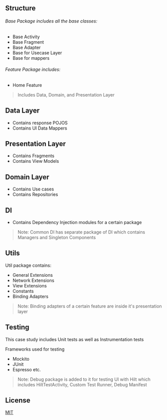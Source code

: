 

## Structure
###### Base Package includes all the base classes:
- Base Activity
- Base Fragment
- Base Adapter
- Base for Usecase Layer
- Base for mappers

###### Feature Package includes:
- Home Feature
> Includes Data, Domain, and Presentation Layer
## Data Layer
- Contains response POJOS
- Contains UI Data Mappers

## Presentation Layer
- Contains Fragments
- Contains View Models

## Domain Layer
- Contains Use cases
- Contains Repositories

## DI
- Contains Dependency Injection modules for a certain package
> Note: Common DI has separate package of DI which contains Managers and 
Singleton Components
## Utils
Util package contains:
 - General Extensions
- Network Extensions
- View Extensions
- Constants
- Binding Adapters
> Note: Binding adapters of a certain feature are inside it's presentation layer

## Testing

This case study includes Unit tests as well as Instrumentation tests

Frameworks used for testing
- Mockito
- JUnit
- Espresso etc. 
>Note: Debug package is added to it for testing UI with Hilt which includes HiltTestActivity, Custom Test Runner, Debug Manifest 

## License
[MIT](https://github.com/Syedovaiss/sada-pay-case-study/blob/master/LICENSE)
